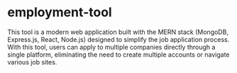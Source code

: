 # employment-tool
This tool is a modern web application built with the MERN stack (MongoDB, Express.js, React, Node.js) designed to simplify the job application process. With this tool, users can apply to multiple companies directly through a single platform, eliminating the need to create multiple accounts or navigate various job sites.
